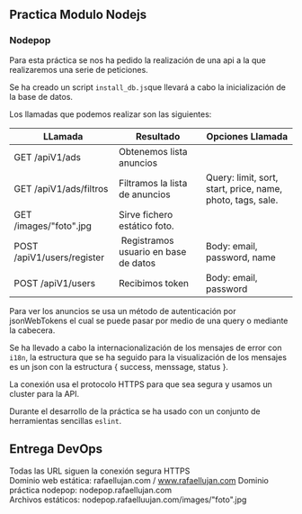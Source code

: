 ## Practica Modulo Nodejs


### Nodepop

  Para esta práctica se nos ha pedido la realización de una api a la que realizaremos una serie de peticiones.
  
  Se ha creado un script `install_db.js`que llevará a cabo la inicialización de la base de datos.
  
  Los llamadas que podemos realizar son las siguientes:
  
| LLamada     | Resultado | Opciones Llamada|
| -------     | --------- | -------- |
| GET /apiV1/ads    | Obtenemos lista anuncios |
| GET /apiV1/ads/filtros | Filtramos la lista de anuncios | Query: limit, sort, start, price, name, photo, tags, sale. |
| GET /images/"foto".jpg | Sirve fichero estático foto. | |
| POST /apiV1/users/register | Registramos usuario en base de datos | Body: email, password, name |
| POST /apiV1/users | Recibimos token | Body: email, password |

  Para ver los anuncios se usa un método de autenticación por jsonWebTokens el cual se puede pasar por medio de una query o mediante la cabecera.  
  
  Se ha llevado a cabo la internacionalización de los mensajes de error con `i18n`, la estructura que se ha seguido para la visualización de los mensajes es un json con la estructura { success, menssage, status }.
  
  
  La conexión usa el protocolo HTTPS para que sea segura y usamos un cluster para la API.
  
  Durante el desarrollo de la práctica se ha usado con un conjunto de herramientas sencillas `eslint`.

## Entrega DevOps

Todas las URL siguen la conexión segura HTTPS  
Dominio web estática: rafaellujan.com / www.rafaellujan.com
Dominio práctica nodepop: nodepop.rafaellujan.com  
Archivos estáticos: nodepop.rafaelluujan.com/images/"foto".jpg

